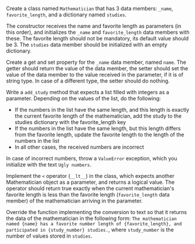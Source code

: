 Create a class named `Mathematician` that has 3 data members: `_name`, `favorite_length`, and a dictionary
named `studies`.

The constructor receives the name and favorite length as parameters (in this order), and initializes the `_name`
and `favorite_length` data members with these. The favorite length should not be mandatory, its default value should be
3. The `studies` data member should be initialized with an empty dictionary.

Create a get and set property for the `_name` data member, named `name`. The getter should return the value of the data
member, the setter should set the value of the data member to the value received in the parameter, if it is of string
type. In case of a different type, the setter should do nothing.

Write a `add_study` method that expects a list filled with integers as a parameter. Depending on the values of the list,
do the following:

* If the numbers in the list have the same length, and this length is exactly the current favorite length of the
  mathematician, add the study to the studies dictionary with the favorite_length key
* If the numbers in the list have the same length, but this length differs from the favorite length, update the favorite
  length to the length of the numbers in the list
* In all other cases, the received numbers are incorrect

In case of incorrect numbers, throw a `ValueError` exception, which you initialize with the text `Ugly numbers`.

Implement the `<` operator (`__lt__`) in the class, which expects another Mathematician object as a parameter, and
returns a logical value. The operator should return true exactly when the current mathematician's favorite length is
less than the favorite length (`favorite_length` data member) of the mathematician arriving in the parameter.

Override the function implementing the conversion to text so that it returns the data of the mathematician in the
following
form: `The mathematician named {name} has a favorite number length of {favorite_length}, and participated in {study_number} studies.`,
where `study_number` is the number of values stored in `studies`.